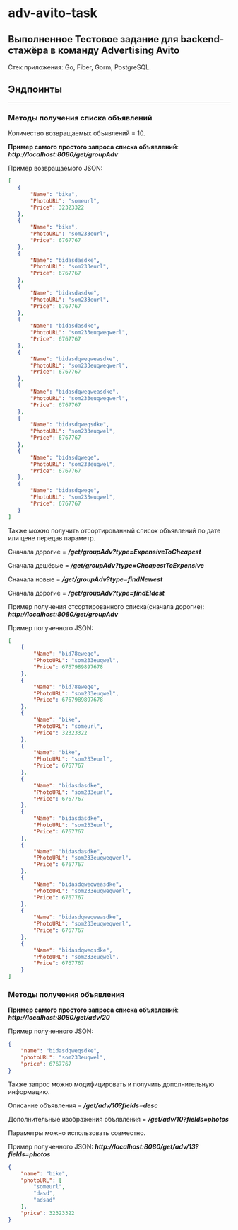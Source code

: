 # adv-avito-task

## Выполненное Тестовое задание для backend-стажёра в команду Advertising Avito

Стек приложения: Go, Fiber, Gorm, PostgreSQL. 
## Эндпоинты
____
### Методы получения списка объявлений 
Количество возвращаемых объявлений = 10. 

__Пример самого простого запроса списка объявлений__: ___http://localhost:8080/get/groupAdv___

Пример возвращаемого JSON:
 ```json
[
    {
        "Name": "bike",
        "PhotoURL": "someurl",
        "Price": 32323322
    },
    {
        "Name": "bike",
        "PhotoURL": "som233eurl",
        "Price": 6767767
    },
    {
        "Name": "bidasdasdke",
        "PhotoURL": "som233eurl",
        "Price": 6767767
    },
    {
        "Name": "bidasdasdke",
        "PhotoURL": "som233eurl",
        "Price": 6767767
    },
    {
        "Name": "bidasdasdke",
        "PhotoURL": "som233euqweqwerl",
        "Price": 6767767
    },
    {
        "Name": "bidasdqweqweasdke",
        "PhotoURL": "som233euqweqwerl",
        "Price": 6767767
    },
    {
        "Name": "bidasdqweqweasdke",
        "PhotoURL": "som233euqweqwerl",
        "Price": 6767767
    },
    {
        "Name": "bidasdqweqsdke",
        "PhotoURL": "som233euqwel",
        "Price": 6767767
    },
    {
        "Name": "bidasdqweqe",
        "PhotoURL": "som233euqwel",
        "Price": 6767767
    },
    {
        "Name": "bidasdqweqe",
        "PhotoURL": "som233euqwel",
        "Price": 6767767
    }
]
```

Также можно получить отсортированный список объявлений по дате или цене передав параметр.





Сначала дорогие = ___/get/groupAdv?type=ExpensiveToCheapest___

Сначала дешёвые = ___/get/groupAdv?type=CheapestToExpensive___

Сначала новые   = ___/get/groupAdv?type=findNewest___

Сначала дорогие = ___/get/groupAdv?type=findEldest___





Пример получения отсортированного списка(сначала дорогие): ___http://localhost:8080/get/groupAdv___

Пример полученного JSON:
```json
[
    {
        "Name": "bid78eweqe",
        "PhotoURL": "som233euqwel",
        "Price": 6767989897678
    },
    {
        "Name": "bid78eweqe",
        "PhotoURL": "som233euqwel",
        "Price": 6767989897678
    },
    {
        "Name": "bike",
        "PhotoURL": "someurl",
        "Price": 32323322
    },
    {
        "Name": "bike",
        "PhotoURL": "som233eurl",
        "Price": 6767767
    },
    {
        "Name": "bidasdasdke",
        "PhotoURL": "som233eurl",
        "Price": 6767767
    },
    {
        "Name": "bidasdasdke",
        "PhotoURL": "som233eurl",
        "Price": 6767767
    },
    {
        "Name": "bidasdasdke",
        "PhotoURL": "som233euqweqwerl",
        "Price": 6767767
    },
    {
        "Name": "bidasdqweqweasdke",
        "PhotoURL": "som233euqweqwerl",
        "Price": 6767767
    },
    {
        "Name": "bidasdqweqweasdke",
        "PhotoURL": "som233euqweqwerl",
        "Price": 6767767
    },
    {
        "Name": "bidasdqweqsdke",
        "PhotoURL": "som233euqwel",
        "Price": 6767767
    }
]
```
### Методы получения объявления 

__Пример самого простого запроса списка объявлений__: ___http://localhost:8080/get/adv/20___

Пример полученного JSON:
```json
{
    "name": "bidasdqweqsdke",
    "photoURL": "som233euqwel",
    "price": 6767767
}
```

Также запрос можно модифицировать и получить дополнительную информацию.


Описание объявления = ___/get/adv/10?fields=desc___

Дополнительные изображения объявления = ___/get/adv/10?fields=photos___


Параметры можно использовать совместно.


Пример полученного JSON: ___http://localhost:8080/get/adv/13?fields=photos___

```json
{
    "name": "bike",
    "photoURL": [
        "someurl",
        "dasd",
        "adsad"
    ],
    "price": 32323322
}
```






